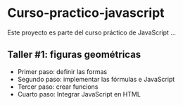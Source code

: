 # Curso-practico-javascript
Este proyecto es parte del curso práctico de JavaScript
...

## Taller #1: figuras geométricas

- Primer paso: definir las formas
- Segundo paso: implementar las fórmulas e JavaScript
- Tercer paso: crear funcions
- Cuarto paso: Integrar JavaScript en HTML

